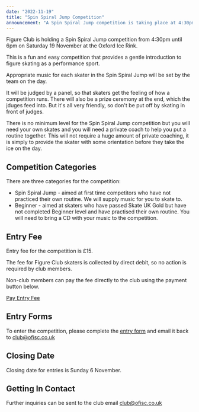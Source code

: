 ```yaml
---
date: "2022-11-19"
title: "Spin Spiral Jump Competition"
announcement: "A Spin Spiral Jump competition is taking place at 4:30pm on Saturday 19 November at the Oxford Ice Rink"
---
```


Figure Club is holding a Spin Spiral Jump competition from 4:30pm until 6pm on Saturday 19 November at the Oxford Ice Rink.

This is a fun and easy competition that provides a gentle introduction to figure skating as a performance sport.

Appropriate music for each skater in the Spin Spiral Jump will be set by the team on the day.

It will be judged by a panel, so that skaters get the feeling of how a competition runs. There will also be a prize ceremony at the end, which the jduges feed into. But it's all very friendly, so don't be put off by skating in front of judges.

There is no minimum level for the Spin Spiral Jump competition but you will need your own skates and you will need a private coach to help you put a routine together. This will not require a huge amount of private coaching, it is simply to provide the skater with some orientation before they take the ice on the day.

## Competition Categories

There are three categories for the competition:

* Spin Spiral Jump - aimed at first time competitors who have not practiced their own routine. We will supply music for you to skate to.
* Beginner - aimed at skaters who have passed Skate UK Gold but have not completed Beginner level and have practised their own routine. You will need to bring a CD with your music to the competition.

## Entry Fee

Entry fee for the competition is £15.

The fee for Figure Club skaters is collected by direct debit, so no action is required by club members.

Non-club members can pay the fee directly to the club using the payment button below.

<a class="f6 link dim br-pill ph3 pv2 mb2 dib white bg-dark-blue" href="https://pay.gocardless.com/BRT0001G0KT3A34">Pay Entry Fee</a>

## Entry Forms

To enter the competition, please complete the [entry form][entry] and email it back to club@ofisc.co.uk

## Closing Date

Closing date for entries is Sunday 6 November.

## Getting In Contact

Further inquiries can be sent to the club email club@ofisc.co.uk


[payment]: https://pay.gocardless.com/BRT0001G0KT3A34
[entry]: /events/ssj/Spin-Spiral-Jump-Entry-Form-20221119.pdf

